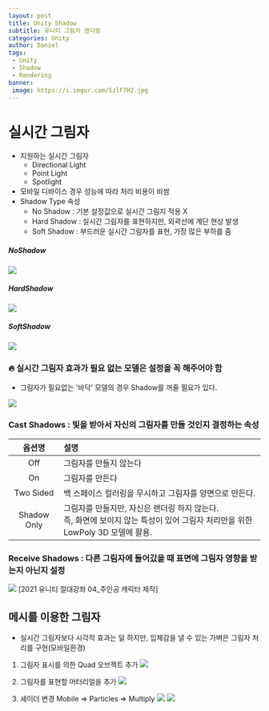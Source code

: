```yaml
---
layout: post
title: Unity Shadow
subtitle: 유니티 그림자 랜더링
categories: Unity
author: Daniel
tags: 
 - Unity
 - Shadow
 - Rendering
banner:
 image: https://i.imgur.com/SzlF7H2.jpg
---
```


실시간 그림자
==

- 지원하는 실시간 그림자
	- Directional Light
	- Point Light
	- Spotlight
- 모바일 디바이스 경우 성능에 따라 처리 비용이 비쌈
- Shadow Type 속성
	- No Shadow : 기본 설정값으로 실시간 그림지 적용 X
	- Hard Shadow : 실시간 그림자를 표현하지만, 외곽선에 계단 현상 발생
	- Soft Shadow : 부드러운 실시간 그림자를 표현, 가장 많은 부하를 줌

##### NoShadow
![](https://i.imgur.com/QydwJNL.jpg)

##### HardShadow
![](https://i.imgur.com/SzlF7H2.jpg)

##### SoftShadow
![](https://i.imgur.com/b3gewpt.jpg)

### 🔥 실시간 그림자 효과가 필요 없는 모델은 설정을 꼭 해주어야 함

- 그림자가 필요없는 '바닥' 모델의 경우 Shadow를 꺼줄 필요가 있다.

![](https://i.imgur.com/0L6DaV9.png)

### Cast Shadows : 빛을 받아서 자신의 그림자를 만들 것인지 결정하는 속성

|옵션명|설명|
|:--:|:--|
|Off|그림자를 만들지 않는다|
|On|그림자를 만든다|
|Two Sided|백 스페이스 컬러링을 무시하고 그림자를 양면으로 만든다.|
|Shadow Only|그림자를 만들지만, 자신은 랜더링 하지 않는다.<br>즉, 화면에 보이지 않는 특성이 있어 그림자 처리만을 위한 LowPoly 3D 모델에 활용.|

### Receive Shadows : 다른 그림자에 들어갔을 때 표면에 그림자 영향을 받는지 아닌지 설정


![](https://i.imgur.com/IbUveHs.png)
[2021 유니티 절대강좌 04_주인공 캐릭터 제작]

## 메시를 이용한 그림자
- 실시간 그림자보다 시각적 효과는 덜 하지만, 입체감을 낼 수 있는 가벼은 그림자 처리를 구현(모바일환경)

1. 그림자 표시를 의한 Quad 오브젝트 추가
![](https://i.imgur.com/sni6kRv.jpg)

2. 그림자를 표현할 머터리얼을 추가
![](https://i.imgur.com/EL8Kwhl.png)

3. 셰이더 변경 Mobile => Particles => Multiply
![](https://i.imgur.com/uRvVWI7.png)
![](https://i.imgur.com/uhuGiHm.jpg)
